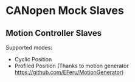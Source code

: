 # CANopen Mock Slaves

## Motion Controller Slaves

Supported modes:
* Cyclic Position
* Profiled Position (Thanks to motion generator https://github.com/EFeru/MotionGenerator)
